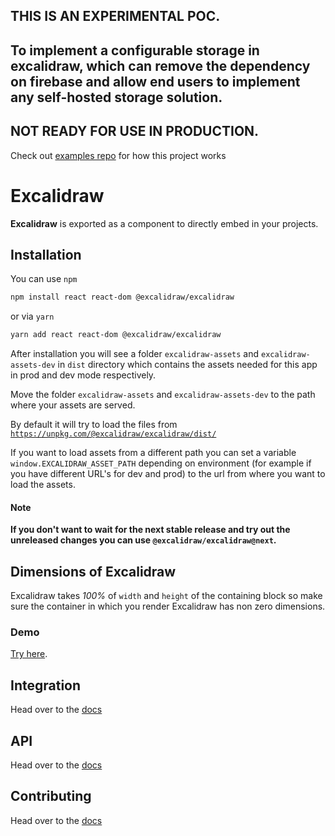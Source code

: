## THIS IS AN EXPERIMENTAL POC.

## To implement a configurable storage in excalidraw, which can remove the dependency on firebase and allow end users to implement any self-hosted storage solution.

## NOT READY FOR USE IN PRODUCTION.

Check out [examples repo](https://github.com/beltebelt/excalidraw-with-storage-examples) for how this project works

# Excalidraw

**Excalidraw** is exported as a component to directly embed in your projects.

## Installation

You can use `npm`

```bash
npm install react react-dom @excalidraw/excalidraw
```

or via `yarn`

```bash
yarn add react react-dom @excalidraw/excalidraw
```

After installation you will see a folder `excalidraw-assets` and `excalidraw-assets-dev` in `dist` directory which contains the assets needed for this app in prod and dev mode respectively.

Move the folder `excalidraw-assets` and `excalidraw-assets-dev` to the path where your assets are served.

By default it will try to load the files from [`https://unpkg.com/@excalidraw/excalidraw/dist/`](https://unpkg.com/@excalidraw/excalidraw/dist)

If you want to load assets from a different path you can set a variable `window.EXCALIDRAW_ASSET_PATH` depending on environment (for example if you have different URL's for dev and prod) to the url from where you want to load the assets.

#### Note

**If you don't want to wait for the next stable release and try out the unreleased changes you can use `@excalidraw/excalidraw@next`.**

## Dimensions of Excalidraw

Excalidraw takes _100%_ of `width` and `height` of the containing block so make sure the container in which you render Excalidraw has non zero dimensions.

### Demo

[Try here](https://codesandbox.io/s/excalidraw-ehlz3).

## Integration

Head over to the [docs](https://docs.excalidraw.com/docs/@excalidraw/excalidraw/integration)

## API

Head over to the [docs](https://docs.excalidraw.com/docs/@excalidraw/excalidraw/api)

## Contributing

Head over to the [docs](https://docs.excalidraw.com/docs/@excalidraw/excalidraw/contributing)
